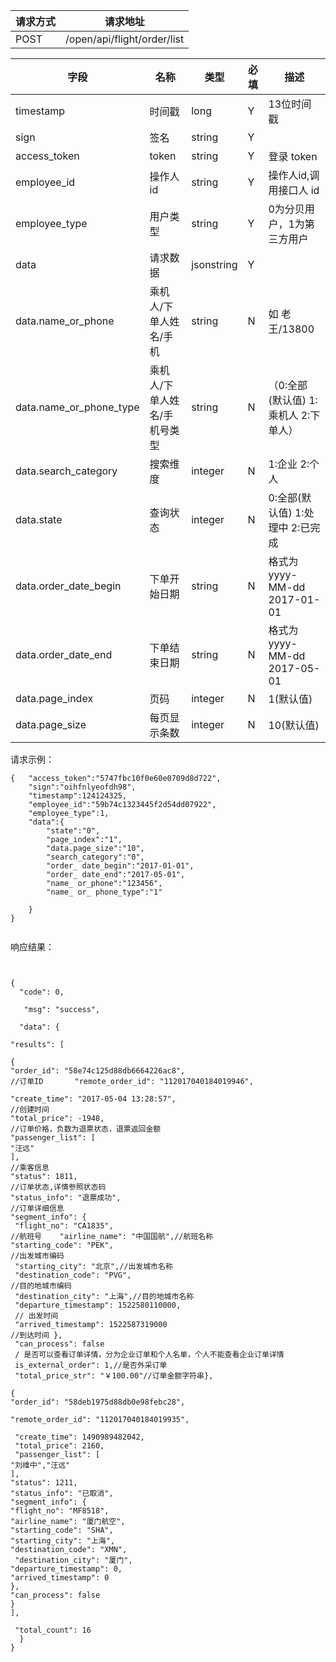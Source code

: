 请求方式|请求地址
----|---
POST|/open/api/flight/order/list


字段|名称|类型|必填|描述
-----|-----|----|----|----
timestamp|时间戳 |long |Y|13位时间戳
sign|签名 |string |Y|
access_token|token | string |Y|登录 token
employee\_id| 操作人id|string |Y|操作人id,调用接口人 id
employee\_type| 用户类型|string|Y|0为分贝用户，1为第三方用户
data |请求数据| jsonstring |Y|
data.name\_or\_phone|乘机人/下单人姓名/手机|string|N| 如 老王/13800
data.name\_or\_phone\_type|乘机人/下单人姓名/手机号类型|string| N | （0:全部(默认值) 1:乘机人 2:下单人）
data.search\_category|搜索维度| integer | N | 1:企业 2:个人
data.state|查询状态|integer|N|  0:全部(默认值) 1:处理中 2:已完成
data.order\_date\_begin|下单开始日期|string| N |格式为 yyyy-MM-dd  2017-01-01
data.order\_date\_end|下单结束日期|string|N|格式为 yyyy-MM-dd 2017-05-01
data.page\_index|页码| integer | N | 1(默认值)
data.page\_size|每页显示条数| integer |N| 10(默认值)
请求示例：


```
{	"access_token":"5747fbc10f0e60e0709d8d722",
	"sign":"oihfnlyeofdh98",
	"timestamp":124124325,
	"employee_id":"59b74c1323445f2d54dd07922",
	"employee_type":1,
	"data":{
		"state":"0",
		"page_index":"1",
		"data.page_size":"10",
		"search_category":"0",
		"order_ date_begin":"2017-01-01",
		"order_ date_end":"2017-05-01",
		"name_ or_phone":"123456",
		"name_ or_ phone_type":"1"
				
	}
}


```



响应结果：

```


{  "code": 0, 
   "msg": "success", 
  "data": {   
"results": [    
{"order_id": "58e74c125d88db6664226ac8",//订单ID       "remote_order_id": "112017040184019946",   
"create_time": "2017-05-04 13:28:57",//创建时间 
"total_price": -1948,//订单价格，负数为退票状态，退票返回金额
"passenger_list": ["汪远"],//乘客信息
"status": 1811,//订单状态,详情参照状态码
"status_info": "退票成功",//订单详细信息
"segment_info": { "flight_no": "CA1835",//航班号    "airline_name": "中国国航",//航班名称
"starting_code": "PEK",//出发城市编码  
 "starting_city": "北京",//出发城市名称
 "destination_code": "PVG",//目的地城市编码     
 "destination_city": "上海",//目的地城市名称
 "departure_timestamp": 1522580110000, // 出发时间    
 "arrived_timestamp": 1522587319000//到达时间 },
 "can_process": false / 是否可以查看订单详情，分为企业订单和个人名单，个人不能查看企业订单详情
 is_external_order": 1,//是否外采订单
 "total_price_str": "￥100.00"//订单金额字符串},    
{"order_id": "58deb1975d88db0e98febc28",     
"remote_order_id": "112017040184019935",    
 "create_time": 1490989482042,
 "total_price": 2160,
 "passenger_list": ["刘维中","汪远"],
"status": 1211,
"status_info": "已取消","segment_info": {"flight_no": "MF8518","airline_name": "厦门航空","starting_code": "SHA","starting_city": "上海","destination_code": "XMN", "destination_city": "厦门","departure_timestamp": 0,"arrived_timestamp": 0},"can_process": false}], 
 "total_count": 16  }}


```


